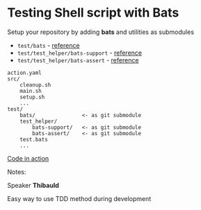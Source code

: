 <!-- .slide: class="with-code-bg-dark" -->

# Testing Shell script with Bats

Setup your repository by adding **bats** and utilities as submodules

- `test/bats` - [reference](https://github.com/bats-core/bats-core.git)
- `test/test_helper/bats-support` - [reference](https://github.com/bats-core/bats-support.git)
- `test/test_helper/bats-assert` - [reference](https://github.com/bats-core/bats-assert.git)

```text [1-5|8,10-11|12]
action.yaml
src/
    cleanup.sh
    main.sh
    setup.sh
    ...
test/
    bats/               <- as git submodule
    test_helper/
        bats-support/   <- as git submodule
        bats-assert/    <- as git submodule
    test.bats
    ...
```

[Code in action](https://github.com/sfeir-open-source/sfeir-school-github-action-dev/blob/main/tests)
<!-- .element: class="credits" -->

Notes:

Speaker **Thibauld**

Easy way to use TDD method during development
